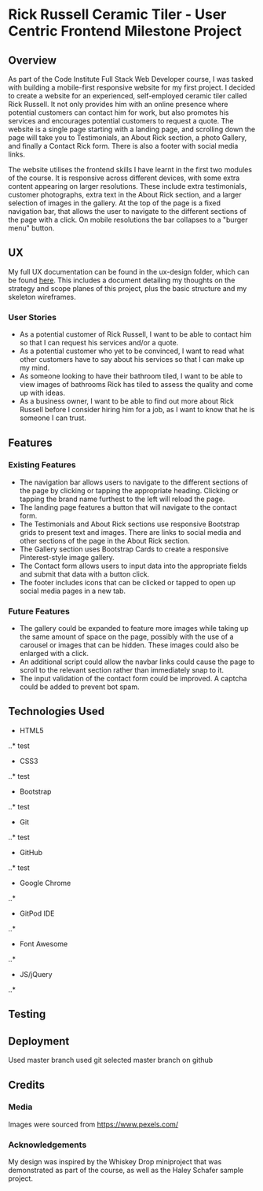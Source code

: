 # Rick Russell Ceramic Tiler - User Centric Frontend Milestone Project
## Overview
As part of the Code Institute Full Stack Web Developer course, I was tasked with building a mobile-first responsive website for my first project. 
I decided to create a website for an experienced, self-employed ceramic tiler called Rick Russell. 
It not only provides him with an online presence where potential customers can contact him for work, but also promotes his services and encourages potential customers to request a quote. 
The website is a single page starting with a landing page, and scrolling down the page will take you to Testimonials, an About Rick section, a photo Gallery, and finally a Contact Rick form. 
There is also a footer with social media links.

The website utilises the frontend skills I have learnt in the first two modules of the course. 
It is responsive across different devices, with some extra content appearing on larger resolutions. 
These include extra testimonials, customer photographs, extra text in the About Rick section, and a larger selection of images in the gallery. 
At the top of the page is a fixed navigation bar, that allows the user to navigate to the different sections of the page with a click. 
On mobile resolutions the bar collapses to a "burger menu" button.
## UX
My full UX documentation can be found in the ux-design folder, which can be found [here](ux-design).
This includes a document detailing my thoughts on the strategy and scope planes of this project, plus the basic structure and my skeleton wireframes.

### User Stories

* As a potential customer of Rick Russell, I want to be able to contact him so that I can request his services and/or a quote.
* As a potential customer who yet to be convinced, I want to read what other customers have to say about his services so that I can make up my mind.
* As someone looking to have their bathroom tiled, I want to be able to view images of bathrooms Rick has tiled to assess the quality and come up with ideas.
* As a business owner, I want to be able to find out more about Rick Russell before I consider hiring him for a job, as I want to know that he is someone I can trust.

## Features
### Existing Features

* The navigation bar allows users to navigate to the different sections of the page by clicking or tapping the appropriate heading. Clicking or tapping the brand name furthest to the left will reload the page.
* The landing page features a button that will navigate to the contact form.
* The Testimonials and About Rick sections use responsive Bootstrap grids to present text and images. There are links to social media and other sections of the page in the About Rick section.
* The Gallery section uses Bootstrap Cards to create a responsive Pinterest-style image gallery.
* The Contact form allows users to input data into the appropriate fields and submit that data with a button click.
* The footer includes icons that can be clicked or tapped to open up social media pages in a new tab.

### Future Features

* The gallery could be expanded to feature more images while taking up the same amount of space on the page, possibly with the use of a carousel or images that can be hidden. These images could also be enlarged with a click.
* An additional script could allow the navbar links could cause the page to scroll to the relevant section rather than immediately snap to it.
* The input validation of the contact form could be improved. A captcha could be added to prevent bot spam.

## Technologies Used
* HTML5

..* test
* CSS3

..* test
* Bootstrap

..* test
* Git

..* test
* GitHub

..* test
* Google Chrome

..*
* GitPod IDE

..*
* Font Awesome

..*
* JS/jQuery

..*

## Testing

## Deployment
Used master branch
used git
selected master branch on github

## Credits
### Media
Images were sourced from <https://www.pexels.com/>

### Acknowledgements
My design was inspired by the Whiskey Drop miniproject that was demonstrated as part of the course, as well as the Haley Schafer sample project.

